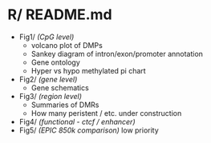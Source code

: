 # R/ README.md

- Fig1/ *(CpG level)*  
	- volcano plot of DMPs  
	- Sankey diagram of intron/exon/promoter annotation
	- Gene ontology  
	- Hyper vs hypo methylated pi chart
- Fig2/ *(gene level)*  
	- Gene schematics  
- Fig3/ *(region level)*  
	- Summaries of DMRs
	- How many peristent / etc. under construction
- Fig4/ *(functional - ctcf / enhancer)*
- Fig5/ *(EPIC 850k comparison)* low priority
